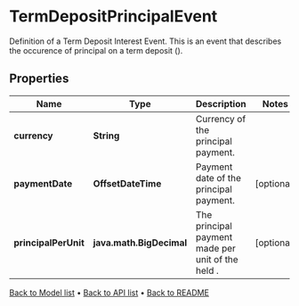 

# TermDepositPrincipalEvent

Definition of a Term Deposit Interest Event. This is an event that describes the occurence of principal on a term deposit ().

## Properties

| Name | Type | Description | Notes |
|------------ | ------------- | ------------- | -------------|
|**currency** | **String** | Currency of the principal payment. |  |
|**paymentDate** | **OffsetDateTime** | Payment date of the principal payment. |  [optional] |
|**principalPerUnit** | **java.math.BigDecimal** | The principal payment made per unit of the held . |  [optional] |



[Back to Model list](../README.md#documentation-for-models) &#8226; [Back to API list](../README.md#documentation-for-api-endpoints) &#8226; [Back to README](../README.md)


